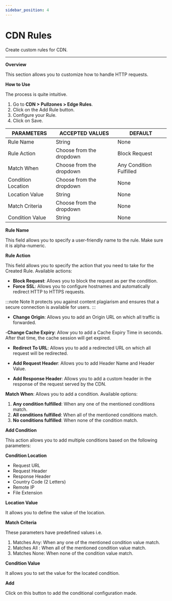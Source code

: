 ```yaml
---
sidebar_position: 4
---
```


# CDN Rules

Create custom rules for CDN.

---

**Overview**

This section allows you to customize how to handle HTTP requests.

**How to Use**

The process is quite intuitive.

1. Go to **CDN > Pullzones > Edge Rules**. 
2. Click on the Add Rule button.
3. Configure your Rule.
4. Click on Save.

| PARAMETERS         | ACCEPTED VALUES          | DEFAULT                 |
|--------------------|--------------------------|-------------------------|
| Rule Name          | String                   | None                    |
| Rule Action        | Choose from the dropdown | Block Request           |
| Match When         | Choose from the dropdown | Any Condition Fulfilled |
| Condition Location | Choose from the dropdown | None                    |
| Location Value     | String                   | None                    |
| Match Criteria     | Choose from the dropdown | None                    |
| Condition Value    | String                   | None                    |

**Rule Name**

This field allows you to specify a user-friendly name to the rule. Make sure it is alpha-numeric.

**Rule Action**

This field allows you to specify the action that you need to take for the Created Rule. Available actions:

- **Block Request**: Allows you to block the request as per the condition.
- **Force SSL**: Allows you to configure hostnames and automatically redirect HTTP to HTTPS requests.

:::note Note 
It protects you against content plagiarism and ensures that a secure connection is available for users.
:::

- **Change Origin**: Allows you to add an Origin URL on which all traffic is forwarded.

-**Change Cache Expiry**: Allow you to add a Cache Expiry Time in seconds. After that time, the cache session will get expired.

- **Redirect To URL**: Allows you to add a redirected URL on which all request will be redirected.

- **Add Request Header**: Allows you to add Header Name and Header Value.

- **Add Response Header**: Allows you to add a custom header in the response of the request served by the CDN.

**Match When**: Allows you to add a condition. Available options:

1. **Any condition fulfilled**: When any one of the mentioned conditions match.
2. **All conditions fulfilled**: When all of the mentioned conditions match.
3. **No conditions fulfilled**: When none of the condition match.

**Add Condition**

This action allows you to add multiple conditions based on the following parameters:

**Condition Location**

- Request URL
- Request Header
- Response Header
- Country Code (2 Letters)
- Remote IP
- File Extension

**Location Value**

It allows you to define the value of the location.

**Match Criteria**

These parameters have predefined values i.e. 

1. Matches Any: When any one of the mentioned condition value match.
2. Matches All : When all of the mentioned condition value match.
3. Matches None: When none of the condition value match.

**Condition Value**

It allows you to set the value for the located condition.

**Add** 

Click on this button to add the conditional configuration made.
